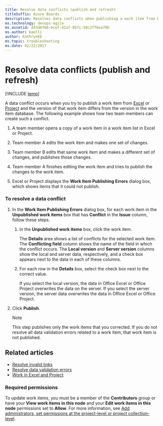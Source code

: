 ```yaml
---
title: Resolve data conflicts (publish and refresh)
titleSuffix: Azure Boards
description: Resolves data conflicts when publishing a work item from Excel or Project to Azure Boards, Azure DevOps, & Team Foundation Server
ms.technology: devops-agile
ms.assetid: d43d6f68-bcef-42af-857c-50c2ff6ea79b
ms.author: kaelli
author: KathrynEE
ms.topic: troubleshooting
ms.date: 02/22/2017
---
```


# Resolve data conflicts (publish and refresh)

[!INCLUDE [temp](../../includes/version-vsts-tfs-all-versions.md)]

A data conflict occurs when you try to publish a work item from [Excel](bulk-add-modify-work-items-excel.md) or [Project](create-your-backlog-tasks-using-project.md) and the version of that work item differs from the version in the work item database. The following example shows how two team members can create such a conflict.

1.  A team member opens a copy of a work item in a work item list in Excel or Project.

2.  Team member A edits the work item and makes one set of changes.

3.  Team member B edits that same work item and makes a different set of changes, and publishes those changes.

4.  Team member A finishes editing the work item and tries to publish the changes to the work item.

5.  Excel or Project displays the **Work Item Publishing Errors** dialog box, which shows items that it could not publish.

### To resolve a data conflict

1.  In the **Work Item Publishing Errors** dialog box, for each work item in the **Unpublished work items** box that has **Conflict** in the **Issue** column, follow these steps.

    1.  In the **Unpublished work items** box, click the work item.

        The **Details** area shows a list of conflicts for the selected work item. The **Conflicting field** column shows the name of the field in which the conflict occurs. The **Local version** and **Server version** columns show the local and server data, respectively, and a check box appears next to the data in each of these columns.

    2.  For each row in the **Details** box, select the check box next to the correct value.

        If you select the local version, the data in Office Excel or Office Project overwrites the data on the server. If you select the server version, the server data overwrites the data in Office Excel or Office Project.

2.  Click **Publish**.

    > [!NOTE]  
    >  This step publishes only the work items that you corrected. If you do not resolve all data validation errors related to a work item, that work item is not published.

## Related articles

- [Resolve invalid links](resolve-excel-invalid-links-tree-list.md)
- [Resolve data validation errors](resolve-excel-data-validation-errors.md)
- [Work in Excel and Project](track-work.md)

### Required permissions

To update work items, you must be a member of the **Contributors** group or have your **View work items in this node** and your **Edit work items in this node** permissions set to **Allow**. For more information, see [Add administrators, set permissions at the project-level or project collection-level](../../../organizations/security/set-project-collection-level-permissions.md).
